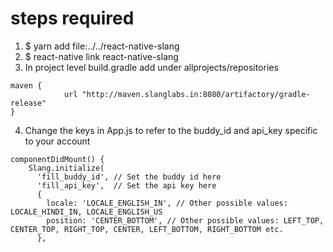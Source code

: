 # steps required

1. $ yarn add file:../../react-native-slang
2. $ react-native link react-native-slang
3. In project level build.gradle add under allprojects/repositories

```
maven {
            url "http://maven.slanglabs.in:8080/artifactory/gradle-release"
}
```

4. Change the keys in App.js to refer to the buddy_id and api_key specific to your account

```
componentDidMount() {
    Slang.initialize(
      'fill_buddy_id', // Set the buddy id here
      'fill_api_key',  // Set the api key here
      {
        locale: 'LOCALE_ENGLISH_IN', // Other possible values: LOCALE_HINDI_IN, LOCALE_ENGLISH_US
        position: 'CENTER_BOTTOM', // Other possible values: LEFT_TOP, CENTER_TOP, RIGHT_TOP, CENTER, LEFT_BOTTOM, RIGHT_BOTTOM etc.
      },
```
